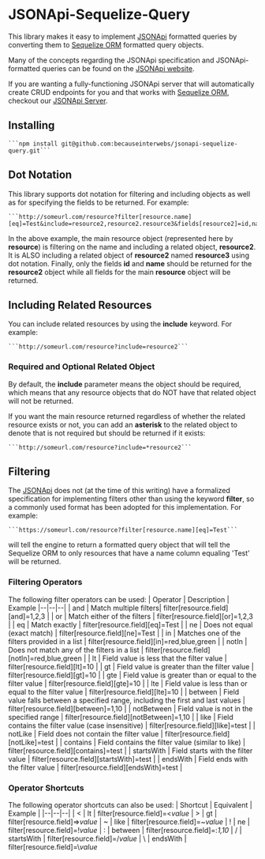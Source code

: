 
# JSONApi-Sequelize-Query
This library makes it easy to implement [JSONApi](https://jsonapi.org) formatted queries by converting them to [Sequelize ORM](https://doc.sequelize.js.com) formatted query objects.

Many of the concepts regarding the JSONApi specification and JSONApi-formatted queries can be found on the [JSONApi website](https://jsonapi.org).

If you are wanting a fully-functioning JSONApi server that will automatically create CRUD endpoints for you and that works with [Sequelize ORM](https://doc.sequelize.js.com), 
checkout our [JSONApi Server](https://github.com/becauseinterwebs/json-api-server).

## Installing

    ```npm install git@github.com:becauseinterwebs/jsonapi-sequelize-query.git```

## Dot Notation
This library supports dot notation for filtering and including objects as well as for specifying the fields to be returned. For example:

    ```http://someurl.com/resource?filter[resource.name][eq]=Test&include=resource2,resource2.resource3&fields[resource2]=id,name```

In the above example, the main resource object (represented here by **resource**) is filtering on the name and including a related object, **resource2**.
It is ALSO including a related object of **resource2** named **resource3** using dot notation.  Finally, only the fields **id** and **name** should be returned 
for the **resource2** object while all fields for the main **resource** object will be returned.

## Including Related Resources
You can include related resources by using the **include** keyword. For example:

    ```http://someurl.com/resource?include=resource2```

### Required and Optional Related Object
By default, the **include** parameter means the object should be required, which means that any resource objects that do NOT have that related object will not be returned.

If you want the main resource returned regardless of whether the related resource exists or not, you can add an **asterisk** to the related object to denote that is not required 
but should be returned if it exists:

    ```http://someurl.com/resource?include=*resource2```

## Filtering
The [JSONApi](http://jsonapi.org) does not (at the time of this writing) have a formalized specification for implementing filters other than using the keyword 
**filter**, so a commonly used format has been adopted for this implementation. For example:

    ```https://someurl.com/resource?filter[resource.name][eq]=Test```

will tell the engine to return a formatted query object that will tell the Sequelize ORM to only resources that have a name column equaling 'Test' will be returned.

### Filtering Operators
The following filter operators can be used:
| Operator | Description  | Example
|--|--|--|
| and | Match multiple filters| filter[resource.field][and]=1,2,3 |
| or | Match either of the filters | filter[resource.field][or]=1,2,3 |
| eq | Match exactly | filter[resource.field][eq]=Test |
| ne | Does not equal (exact match) | filter[resource.field][ne]=Test |
| in | Matches one of the filters provided in a list | filter[resource.field][in]=red,blue,green |
| notIn | Does not match any of the filters in a list | filter[resource.field][notIn]=red,blue,green | 
| lt | Field value is less that the filter value | filter[resource.field][lt]=10 |
| gt | Field value is greater than the filter value | filter[resource.field][gt]=10 |
| gte | Field value is greater than or equal to the filter value | filter[resource.field][gte]=10 |
| lte | Field value is less than or equal to the filter value | filter[resource.field][lte]=10 |
| between | Field value falls between a specified range, including the first and last values | filter[resource.field][between]=1,10 | 
| notBetween | Field value is not in the specified range | filter[resource.field][notBetween]=1,10 | 
| like | Field contains the filter value (case insensitive) | filter[resource.field][like]=test |
| notLike | Field does not contain the filter value | filter[resource.field][notLike]=test | 
| contains | Field contains the filter value (similar to like) | filter[resource.field][contains]=test | 
| startsWith | Field starts with the filter value | filter[resource.field][startsWith]=test | 
| endsWith | Field ends with the filter value | filter[resource.field][endsWith]=test |

### Operator Shortcuts
The following operator shortcuts can also be used:
| Shortcut | Equivalent  | Example |
|--|--|--|
| < | lt | filter[resource.field]=<*value*
| > | gt | filter[resource.field]=>*value*
| ~ | like | filter[resource.field]=~*value*
| ! | ne | filter[resource.field]=!*value*
| : | between | filter[resource.field]=:*1,10*
| / | startsWith | filter[resource.field]=/*value*
| \ | endsWith | filter[resource.field]=\\*value*

